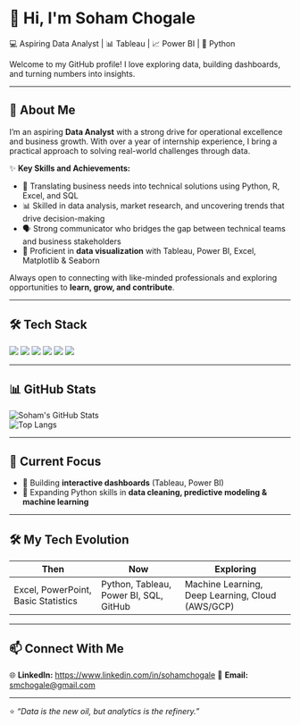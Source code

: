 # 👋 Hi, I'm Soham Chogale  

💻 Aspiring Data Analyst | 📊 Tableau | 📈 Power BI | 🐍 Python  

Welcome to my GitHub profile! I love exploring data, building dashboards, and turning numbers into insights.  

---

## 🚀 About Me  

I’m an aspiring **Data Analyst** with a strong drive for operational excellence and business growth. With over a year of internship experience, I bring a practical approach to solving real-world challenges through data.  

✨ **Key Skills and Achievements:**  
- 📌 Translating business needs into technical solutions using Python, R, Excel, and SQL  
- 📊 Skilled in data analysis, market research, and uncovering trends that drive decision-making  
- 🗣️ Strong communicator who bridges the gap between technical teams and business stakeholders  
- 🎨 Proficient in **data visualization** with Tableau, Power BI, Excel, Matplotlib & Seaborn  

Always open to connecting with like-minded professionals and exploring opportunities to **learn, grow, and contribute**.  

---

## 🛠️ Tech Stack  

<p align="left">
  <img src="https://img.shields.io/badge/Python-3776AB?style=for-the-badge&logo=python&logoColor=white"/>
  <img src="https://img.shields.io/badge/Tableau-E97627?style=for-the-badge&logo=tableau&logoColor=white"/>
  <img src="https://img.shields.io/badge/PowerBI-F2C811?style=for-the-badge&logo=powerbi&logoColor=black"/>
  <img src="https://img.shields.io/badge/Excel-217346?style=for-the-badge&logo=microsoft-excel&logoColor=white"/>
  <img src="https://img.shields.io/badge/SQL-336791?style=for-the-badge&logo=postgresql&logoColor=white"/>
  <img src="https://img.shields.io/badge/GitHub-181717?style=for-the-badge&logo=github&logoColor=white"/>
</p>

---

## 📊 GitHub Stats  

![Soham's GitHub Stats](https://github-readme-stats.vercel.app/api?username=Soham005&show_icons=true&theme=radical)  
![Top Langs](https://github-readme-stats.vercel.app/api/top-langs/?username=Soham005&layout=compact&theme=radical)  

---

## 🎯 Current Focus  

- 🔧 Building **interactive dashboards** (Tableau, Power BI)  
- 🐍 Expanding Python skills in **data cleaning, predictive modeling & machine learning**  

---

## 🛠 My Tech Evolution  

| Then | Now | Exploring |
|------|-----|-----------|
| Excel, PowerPoint, Basic Statistics | Python, Tableau, Power BI, SQL, GitHub | Machine Learning, Deep Learning, Cloud (AWS/GCP) |

---

## 📫 Connect With Me  

🌐 **LinkedIn:** https://www.linkedin.com/in/sohamchogale
📧 **Email:** smchogale@gmail.com  

---

⭐️ *“Data is the new oil, but analytics is the refinery.”*  
